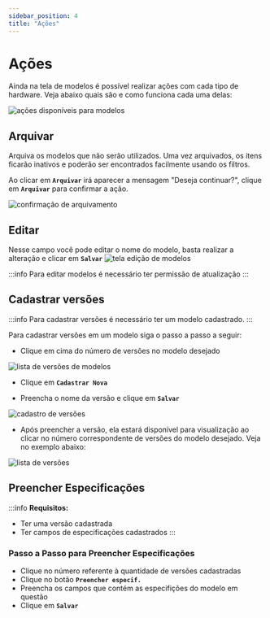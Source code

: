 ```yaml
---
sidebar_position: 4
title: "Ações"
---
```


# Ações

Ainda na tela de modelos é possível realizar ações com cada tipo de hardware. Veja abaixo quais são e como funciona cada uma delas:

![ações disponíveis para modelos](/img/images/acoes_modelos.png)

## Arquivar

Arquiva os modelos que não serão utilizados. Uma vez arquivados, os itens ficarão inativos e poderão ser encontrados facilmente usando os filtros.

Ao clicar em **`Arquivar`** irá aparecer a mensagem "Deseja continuar?", clique em **`Arquivar`** para confirmar a ação.

![confirmação de arquivamento](/img/images/confirmacao_arquivar.png)

## Editar

Nesse campo você pode editar o nome do modelo, basta realizar a alteração e clicar em **`Salvar`**
![tela edição de modelos](/img/images/editar_modelo.png)

:::info
Para editar modelos é necessário ter permissão de atualização
:::

## Cadastrar versões

:::info
Para cadastrar versões é necessário ter um modelo cadastrado.
:::

Para cadastrar versões em um modelo siga o passo a passo a seguir:

- Clique em cima do número de versões no modelo desejado

![lista de versões de modelos](/img/images/cadastro_versoes.png)

- Clique em **`Cadastrar Nova`**

- Preencha o nome da versão e clique em **`Salvar`**

![cadastro de versões](/img/images/versao_teste.png)

- Após preencher a versão, ela estará disponível para visualização ao clicar no número correspondente de versões do modelo desejado. Veja no exemplo abaixo:

![lista de versões](/img/images/lista_versoes.png)

## Preencher Especificações

:::info
**Requisitos:**

- Ter uma versão cadastrada
- Ter campos de especificações cadastrados
  :::

### Passo a Passo para Preencher Especificações

- Clique no número referente à quantidade de versões cadastradas
- Clique no botão **`Preencher especif.`**
- Preencha os campos que contém as especifições do modelo em questão
- Clique em **`Salvar`**
